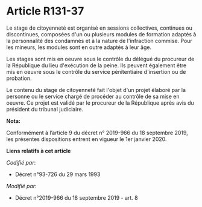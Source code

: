 # Article R131-37

Le stage de citoyenneté est organisé en sessions collectives, continues ou discontinues, composées d'un ou plusieurs modules
de formation adaptés à la personnalité des condamnés et à la nature de l'infraction commise. Pour les mineurs, les modules
sont en outre adaptés à leur âge. 

Les stages sont mis en oeuvre sous le contrôle du délégué du procureur de la République du lieu d'exécution de la peine. Ils
peuvent également être mis en oeuvre sous le contrôle du service pénitentiaire d'insertion ou de probation. 

Le contenu du stage de citoyenneté fait l'objet d'un projet élaboré par la personne ou le service chargé de procéder au
contrôle de sa mise en oeuvre. Ce projet est validé par le procureur de la République après avis du président du   tribunal
judiciaire.

**Nota:**

Conformément à l’article 9 du décret n° 2019-966 du 18 septembre 2019, les présentes dispositions entrent en vigueur le 1er
janvier 2020.

**Liens relatifs à cet article**

_Codifié par_:

  - Décret n°93-726 du 29 mars 1993

_Modifié par_:

  - Décret n°2019-966 du 18 septembre 2019 - art. 8
